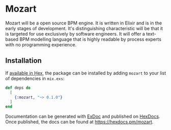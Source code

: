 # Mozart

Mozart will be a open source BPM engine. It is written in Elixir and is in the early stages of development. It's distinguishing characteristic will be that it is targeted for use exclusively by software engineers. It will offer a text-based BPM modelling language that is highly readable by process experts with no programming experience.

## Installation

If [available in Hex](https://hex.pm/docs/publish), the package can be installed
by adding `mozart` to your list of dependencies in `mix.exs`:

```elixir
def deps do
  [
    {:mozart, "~> 0.1.0"}
  ]
end
```

Documentation can be generated with [ExDoc](https://github.com/elixir-lang/ex_doc)
and published on [HexDocs](https://hexdocs.pm). Once published, the docs can
be found at <https://hexdocs.pm/mozart>.

